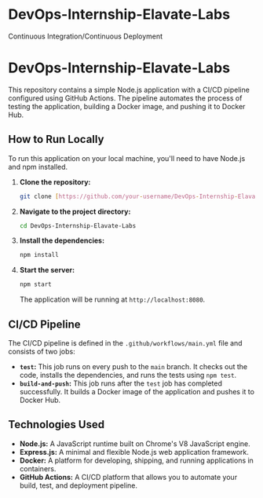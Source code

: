 # DevOps-Internship-Elavate-Labs
Continuous Integration/Continuous Deployment

# DevOps-Internship-Elavate-Labs

This repository contains a simple Node.js application with a CI/CD pipeline configured using GitHub Actions. The pipeline automates the process of testing the application, building a Docker image, and pushing it to Docker Hub.

## How to Run Locally

To run this application on your local machine, you'll need to have Node.js and npm installed.

1.  **Clone the repository:**
    ```bash
    git clone [https://github.com/your-username/DevOps-Internship-Elavate-Labs.git](https://github.com/your-username/DevOps-Internship-Elavate-Labs.git)
    ```
2.  **Navigate to the project directory:**
    ```bash
    cd DevOps-Internship-Elavate-Labs
    ```
3.  **Install the dependencies:**
    ```bash
    npm install
    ```
4.  **Start the server:**
    ```bash
    npm start
    ```
    The application will be running at `http://localhost:8080`.

## CI/CD Pipeline

The CI/CD pipeline is defined in the `.github/workflows/main.yml` file and consists of two jobs:

* **`test`:** This job runs on every push to the `main` branch. It checks out the code, installs the dependencies, and runs the tests using `npm test`.
* **`build-and-push`:** This job runs after the `test` job has completed successfully. It builds a Docker image of the application and pushes it to Docker Hub.

## Technologies Used

* **Node.js:** A JavaScript runtime built on Chrome's V8 JavaScript engine.
* **Express.js:** A minimal and flexible Node.js web application framework.
* **Docker:** A platform for developing, shipping, and running applications in containers.
* **GitHub Actions:** A CI/CD platform that allows you to automate your build, test, and deployment pipeline.
